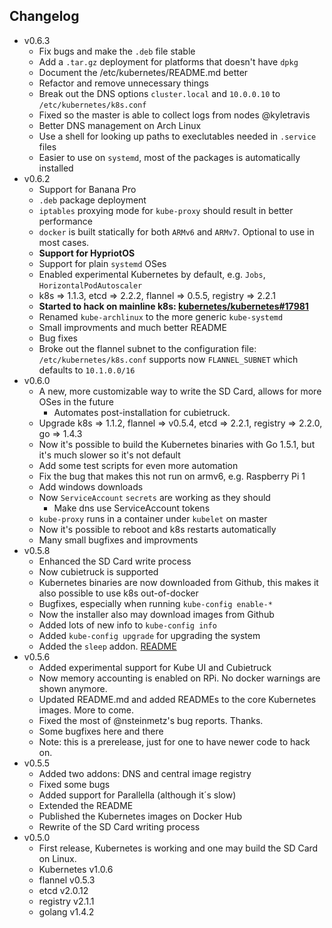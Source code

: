 ## Changelog

 - v0.6.3
   - Fix bugs and make the `.deb` file stable
   - Add a `.tar.gz` deployment for platforms that doesn't have `dpkg`
   - Document the /etc/kubernetes/README.md better
   - Refactor and remove unnecessary things
   - Break out the DNS options `cluster.local` and `10.0.0.10` to `/etc/kubernetes/k8s.conf`
   - Fixed so the master is able to collect logs from nodes @kyletravis
   - Better DNS management on Arch Linux
   - Use a shell for looking up paths to execlutables needed in `.service` files
   - Easier to use on `systemd`, most of the packages is automatically installed
 - v0.6.2
   - Support for Banana Pro
   - `.deb` package deployment
   - `iptables` proxying mode for `kube-proxy` should result in better performance
   - `docker` is built statically for both `ARMv6` and `ARMv7`. Optional to use in most cases.
   - **Support for HypriotOS**
   - Support for plain `systemd` OSes
   - Enabled experimental Kubernetes by default, e.g. `Jobs`, `HorizontalPodAutoscaler`
   - k8s => 1.1.3, etcd => 2.2.2, flannel => 0.5.5, registry => 2.2.1
   - **Started to hack on mainline k8s: [kubernetes/kubernetes#17981](https://github.com/kubernetes/kubernetes/issues/17981)**
   - Renamed `kube-archlinux` to the more generic `kube-systemd`
   - Small improvments and much better README
   - Bug fixes
   - Broke out the flannel subnet to the configuration file: `/etc/kubernetes/k8s.conf` supports now `FLANNEL_SUBNET` which defaults to `10.1.0.0/16`
 - v0.6.0
   - A new, more customizable way to write the SD Card, allows for more OSes in the future
     - Automates post-installation for cubietruck.
   - Upgrade k8s => 1.1.2, flannel => v0.5.4, etcd => 2.2.1, registry => 2.2.0, go => 1.4.3
   - Now it's possible to build the Kubernetes binaries with Go 1.5.1, but it's much slower so it's not default
   - Add some test scripts for even more automation
   - Fix the bug that makes this not run on armv6, e.g. Raspberry Pi 1
   - Add windows downloads
   - Now `ServiceAccount` `secrets` are working as they should
     - Make dns use ServiceAccount tokens
   - `kube-proxy` runs in a container under `kubelet` on master
   - Now it's possible to reboot and k8s restarts automatically
   - Many small bugfixes and improvments
 - v0.5.8
   - Enhanced the SD Card write process
   - Now cubietruck is supported
   - Kubernetes binaries are now downloaded from Github, this makes it also possible to use k8s out-of-docker
   - Bugfixes, especially when running `kube-config enable-*`
   - Now the installer also may download images from Github
   - Added lots of new info to `kube-config info`
   - Added `kube-config upgrade` for upgrading the system
   - Added the `sleep` addon. [README](addons/sleep/README.md)
 - v0.5.6
   - Added experimental support for Kube UI and Cubietruck
   - Now memory accounting is enabled on RPi. No docker warnings are shown anymore.
   - Updated README.md and added READMEs to the core Kubernetes images. More to come.
   - Fixed the most of @nsteinmetz's bug reports. Thanks.
   - Some bugfixes here and there
   - Note: this is a prerelease, just for one to have newer code to hack on.
 - v0.5.5
   - Added two addons: DNS and central image registry
   - Fixed some bugs
   - Added support for Parallella (although it´s slow)
   - Extended the README
   - Published the Kubernetes images on Docker Hub
   - Rewrite of the SD Card writing process
 - v0.5.0
   - First release, Kubernetes is working and one may build the SD Card on Linux.
   - Kubernetes v1.0.6
   - flannel v0.5.3
   - etcd v2.0.12
   - registry v2.1.1
   - golang v1.4.2